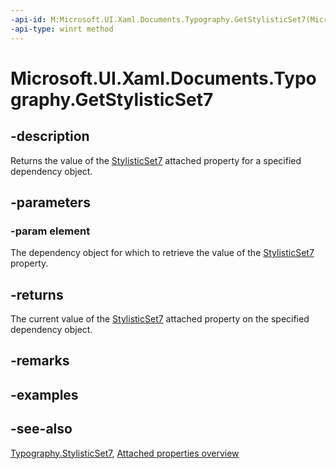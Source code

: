 ```yaml
---
-api-id: M:Microsoft.UI.Xaml.Documents.Typography.GetStylisticSet7(Microsoft.UI.Xaml.DependencyObject)
-api-type: winrt method
---
```


<!-- Method syntax
public bool GetStylisticSet7(Windows.UI.Xaml.DependencyObject element)
-->

# Microsoft.UI.Xaml.Documents.Typography.GetStylisticSet7

## -description
Returns the value of the [StylisticSet7](typography_stylisticset7.md) attached property for a specified dependency object.

## -parameters
### -param element
The dependency object for which to retrieve the value of the [StylisticSet7](typography_stylisticset7.md) property.

## -returns
The current value of the [StylisticSet7](typography_stylisticset7.md) attached property on the specified dependency object.

## -remarks

## -examples

## -see-also

[Typography.StylisticSet7](typography_stylisticset7.md), [Attached properties overview](/windows/uwp/xaml-platform/attached-properties-overview)
